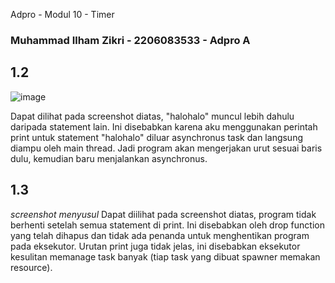 Adpro - Modul 10 - Timer

### Muhammad Ilham Zikri - 2206083533 - Adpro A 

## 1.2
![image](https://github.com/ilhamzik/advprog-modul10-timer/assets/124953758/035cae8b-b8b8-4742-a10a-0598767dd36a)

Dapat dilihat pada screenshot diatas, "halohalo" muncul lebih dahulu daripada statement lain. Ini disebabkan karena aku menggunakan perintah print untuk statement "halohalo" diluar asynchronus task dan langsung diampu oleh main thread. Jadi program akan mengerjakan urut sesuai baris dulu, kemudian baru menjalankan asynchronus.


## 1.3
*screenshot menyusul*
Dapat diilihat pada screenshot diatas, program tidak berhenti setelah semua statement di print. Ini disebabkan oleh drop function yang telah dihapus dan tidak ada penanda untuk menghentikan program pada eksekutor. Urutan print juga tidak jelas, ini disebabkan eksekutor kesulitan memanage task banyak (tiap task yang dibuat spawner memakan resource).